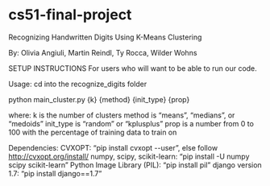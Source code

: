 # cs51-final-project
Recognizing Handwritten Digits Using K-Means Clustering 

By: Olivia Angiuli, Martin Reindl, Ty Rocca, Wilder Wohns 

SETUP INSTRUCTIONS
For users who will want to be able to run our code.

Usage:
cd into the recognize_digits folder

python main_cluster.py {k} {method} {init_type} {prop}

where:
k is the number of clusters
method is “means”, “medians”, or “medoids”
init_type is “random” or “kplusplus”
prop is a number from 0 to 100 with the percentage of training data to train on

Dependencies:
CVXOPT:
    “pip install cvxopt --user”, else follow http://cvxopt.org/install/ 
numpy, scipy, scikit-learn:
    “pip install -U numpy scipy scikit-learn”
Python Image Library (PIL):
    “pip install pil”
django version 1.7:
    “pip install django==1.7”